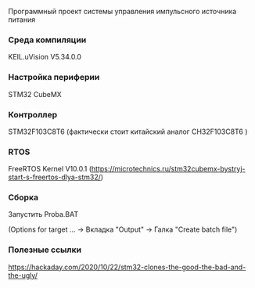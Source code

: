 Программный проект системы управления импульсного источника питания

### Среда компиляции 
KEIL.uVision V5.34.0.0

### Настройка периферии
STM32 CubeMX

### Контроллер
STM32F103C8T6 (фактически стоит китайский аналог CH32F103C8T6 )

### RTOS
FreeRTOS Kernel V10.0.1 (https://microtechnics.ru/stm32cubemx-bystryj-start-s-freertos-dlya-stm32/)

### Сборка 
Запустить Proba.BAT
 
(Options for target ... -> Вкладка "Output" -> Галка "Create batch file")

### Полезные ссылки
https://hackaday.com/2020/10/22/stm32-clones-the-good-the-bad-and-the-ugly/